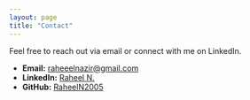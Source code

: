 ```yaml
---
layout: page
title: "Contact"
---
```


Feel free to reach out via email or connect with me on LinkedIn.

- <i class="fas fa-envelope"></i> **Email:** [raheeelnazir@gmail.com](mailto:raheeelnazir@gmail.com)
- <i class="fab fa-linkedin"></i> **LinkedIn:** [Raheel N.](https://www.linkedin.com/in/raheel-n-a6a14932a/)
- <i class="fab fa-github"></i> **GitHub:** [RaheelN2005](https://github.com/RaheelN2005)
